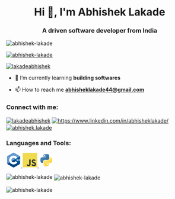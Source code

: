 <h1 align="center">Hi 👋, I'm Abhishek Lakade</h1>
<h3 align="center">A driven software developer from India</h3>

<p align="left"> <img src="https://komarev.com/ghpvc/?username=abhishek-lakade&label=Profile%20views&color=0e75b6&style=flat" alt="abhishek-lakade" /> </p>

<p align="left"> <a href="https://github.com/ryo-ma/github-profile-trophy"><img src="https://github-profile-trophy.vercel.app/?username=abhishek-lakade" alt="abhishek-lakade" /></a> </p>

<p align="left"> <a href="https://twitter.com/lakadeabhishek" target="blank"><img src="https://img.shields.io/twitter/follow/lakadeabhishek?logo=twitter&style=for-the-badge" alt="lakadeabhishek" /></a> </p>

- 🌱 I’m currently learning **building softwares**

- 📫 How to reach me **abhisheklakade44@gmail.com**

<h3 align="left">Connect with me:</h3>
<p align="left">
<a href="https://twitter.com/lakadeabhishek" target="blank"><img align="center" src="https://raw.githubusercontent.com/rahuldkjain/github-profile-readme-generator/master/src/images/icons/Social/twitter.svg" alt="lakadeabhishek" height="30" width="40" /></a>
<a href="https://linkedin.com/in/https://www.linkedin.com/in/abhisheklakade/" target="blank"><img align="center" src="https://raw.githubusercontent.com/rahuldkjain/github-profile-readme-generator/master/src/images/icons/Social/linked-in-alt.svg" alt="https://www.linkedin.com/in/abhisheklakade/" height="30" width="40" /></a>
<a href="https://instagram.com/abhishek.lakade" target="blank"><img align="center" src="https://raw.githubusercontent.com/rahuldkjain/github-profile-readme-generator/master/src/images/icons/Social/instagram.svg" alt="abhishek.lakade" height="30" width="40" /></a>
</p>

<h3 align="left">Languages and Tools:</h3>
<p align="left"> <a href="https://www.w3schools.com/cpp/" target="_blank" rel="noreferrer"> <img src="https://raw.githubusercontent.com/devicons/devicon/master/icons/cplusplus/cplusplus-original.svg" alt="cplusplus" width="40" height="40"/> </a> <a href="https://developer.mozilla.org/en-US/docs/Web/JavaScript" target="_blank" rel="noreferrer"> <img src="https://raw.githubusercontent.com/devicons/devicon/master/icons/javascript/javascript-original.svg" alt="javascript" width="40" height="40"/> </a> <a href="https://www.python.org" target="_blank" rel="noreferrer"> <img src="https://raw.githubusercontent.com/devicons/devicon/master/icons/python/python-original.svg" alt="python" width="40" height="40"/> </a> </p>

<p><img align="left" src="https://github-readme-stats.vercel.app/api/top-langs?username=abhishek-lakade&show_icons=true&locale=en&layout=compact" alt="abhishek-lakade" /></p>

<p>&nbsp;<img align="center" src="https://github-readme-stats.vercel.app/api?username=abhishek-lakade&show_icons=true&locale=en" alt="abhishek-lakade" /></p>

<p><img align="center" src="https://github-readme-streak-stats.herokuapp.com/?user=abhishek-lakade&" alt="abhishek-lakade" /></p>
